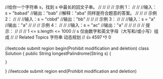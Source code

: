 //给你一个字符串 s，找到 s 中最长的回文子串。 
//
// 
//
// 示例 1： 
//
// 
//输入：s = "babad"
//输出："bab"
//解释："aba" 同样是符合题意的答案。
// 
//
// 示例 2： 
//
// 
//输入：s = "cbbd"
//输出："bb"
// 
//
// 示例 3： 
//
// 
//输入：s = "a"
//输出："a"
// 
//
// 示例 4： 
//
// 
//输入：s = "ac"
//输出："a"
// 
//
// 
//
// 提示： 
//
// 
// 1 <= s.length <= 1000 
// s 仅由数字和英文字母（大写和/或小写）组成 
// 
// Related Topics 字符串 动态规划 
// 👍 4597 👎 0


//leetcode submit region begin(Prohibit modification and deletion)
class Solution {
    public String longestPalindrome(String s) {

    }
}
//leetcode submit region end(Prohibit modification and deletion)
